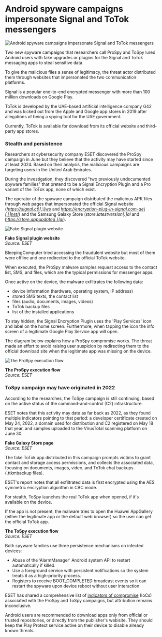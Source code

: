# Android spyware campaigns impersonate Signal and ToTok messengers

![Android spyware campaigns impersonate Signal and ToTok messengers](https://www.bleepstatic.com/content/hl-images/2024/01/12/android-eyes.jpg)

Two new spyware campaigns that researchers call ProSpy and ToSpy lured Android users with fake upgrades or plugins for the Signal and ToTok messaging apps to steal sensitive data.

To give the malicious files a sense of legitimacy, the threat actor distributed them through websites that impersonated the two communication platforms.

Signal is a popular end-to-end encrypted messenger with more than 100 million downloads on Google Play.

ToTok is developed by the UAE-based artificial intelligence company G42 and was kicked out from the Apple and Google app stores in 2019 after allegations of being a spying tool for the UAE government.

Currently, ToTok is available for download from its official website and third-party app stores.

### Stealth and persistence

Researchers at cybersecurity company ESET discovered the ProSpy campaign in June but they believe that the activity may have started since at least 2024\. Based on their analysis, the malicious campaigns are targeting users in the United Arab Emirates.

During the investigation, they discovered "two previously undocumented spyware families" that pretend to be a Signal Encryption Plugin and a Pro variant of the ToTok app, none of which exist.

The operator of the spyware campaign distributed the malicious APK files through web pages that impersonated the official Signal website (_https://signal.ct\[.\]ws_ and _https://encryption-plug-in-signal.com-ae\[.\]net/_) and the Samsung Galaxy Store (_store.latestversion\[.\]ai_ and _https://store.appupdate\[.\]ai_).

![Fake Signal plugin website](https://www.bleepstatic.com/images/news/u/1220909/2025/October/signal-site.jpg)

**Fake Signal plugin website**  
_Source: ESET_

BleepingComputer tried accessing the fraudulent website but most of them were offline and one redirected to the official ToTok website.

When executed, the ProSpy malware samples request access to the contact list, SMS, and files, which are the typical permissions for messenger apps.

Once active on the device, the malware exfiltrates the following data:

* device information (hardware, operating system, IP address)
* stored SMS texts, the contact list
* files (audio, documents, images, videos)
* ToTok backup files
* list of the installed applications

To stay hidden, the Signal Encryption Plugin uses the 'Play Services' icon and label on the home screen. Furthermore, when tapping the icon the info screen of a legitimate Google Play Service app will open.

The diagram below explains how a ProSpy compromise works. The threat made an effort to avoid raising user suspicion by redirecting them to the official download site when the legitimate app was missing on the device.

![The ProSpy execution flow](https://www.bleepstatic.com/images/news/u/1220909/2025/October/prospy.jpg)

**The ProSpy execution flow**  
_Source: ESET_

### ToSpy campaign may have originated in 2022

According to the researches, the ToSpy campaign is still continuing, based on the active status of the command-and-control (C2) infrastructure.

ESET notes that this activity may date as far back as 2022, as they found multiple indicators pointing to that period: a developer certificate created on May 24, 2022, a domain used for distribution and C2 registered on May 18 that year, and samples uploaded to the VirusTotal scanning platform on June 30.

**Fake Galaxy Store page**  
_Source: ESET_

The fake ToTok app distributed in this campaign prompts victims to grant contact and storage access permissions, and collects the associated data, focusing on documents, images, video, and ToTok chat backups (.ttkmbackup files).

ESET's report notes that all exfiltrated data is first encrypted using the AES symmetric encryption algorithm in CBC mode.

For stealth, ToSpy launches the real ToTok app when opened, if it's available on the device.

If the app is not present, the malware tries to open the Huawei AppGallery (either the legitimate app or the default web browser) so the user can get the official ToTok app.

**The ToSpy execution flow**  
_Source: ESET_

Both spyware families use three persistence mechanisms on infected devices:

* Abuse of the ‘AlarmManager’ Android system API to restart automatically if killed.
* Use a foreground service with persistent notifications so the system treats it as a high-priority process.
* Registers to receive BOOT\_COMPLETED broadcast events so it can restart the spyware upon device reboot without user interaction.

ESET has shared a comprehensive list of [indicators of compromise](https://github.com/eset/malware-ioc/tree/master/prospytospy) (IoCs) associated with the ProSpy and ToSpy campaigns, but attribution remains inconclusive.

Android users are recommended to download apps only from official or trusted repositories, or directly from the publisher's webisite. They should keep the Play Protect service active on their device to disable already known threats.